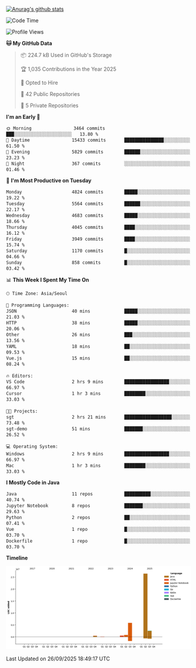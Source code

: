 [![Anurag's github stats](https://github-readme-stats.vercel.app/api?username=hajubal)](https://github.com/anuraghazra/github-readme-stats)

<!--START_SECTION:waka-->
![Code Time](http://img.shields.io/badge/Code%20Time-797%20hrs%208%20mins-blue)

![Profile Views](http://img.shields.io/badge/Profile%20Views-0-blue)

**🐱 My GitHub Data** 

> 📦 224.7 kB Used in GitHub's Storage 
 > 
> 🏆 1,035 Contributions in the Year 2025
 > 
> 💼 Opted to Hire
 > 
> 📜 42 Public Repositories 
 > 
> 🔑 5 Private Repositories 
 > 
**I'm an Early 🐤** 

```text
🌞 Morning                3464 commits        ███░░░░░░░░░░░░░░░░░░░░░░   13.80 % 
🌆 Daytime                15433 commits       ███████████████░░░░░░░░░░   61.50 % 
🌃 Evening                5829 commits        ██████░░░░░░░░░░░░░░░░░░░   23.23 % 
🌙 Night                  367 commits         ░░░░░░░░░░░░░░░░░░░░░░░░░   01.46 % 
```
📅 **I'm Most Productive on Tuesday** 

```text
Monday                   4824 commits        █████░░░░░░░░░░░░░░░░░░░░   19.22 % 
Tuesday                  5564 commits        ██████░░░░░░░░░░░░░░░░░░░   22.17 % 
Wednesday                4683 commits        █████░░░░░░░░░░░░░░░░░░░░   18.66 % 
Thursday                 4045 commits        ████░░░░░░░░░░░░░░░░░░░░░   16.12 % 
Friday                   3949 commits        ████░░░░░░░░░░░░░░░░░░░░░   15.74 % 
Saturday                 1170 commits        █░░░░░░░░░░░░░░░░░░░░░░░░   04.66 % 
Sunday                   858 commits         █░░░░░░░░░░░░░░░░░░░░░░░░   03.42 % 
```


📊 **This Week I Spent My Time On** 

```text
🕑︎ Time Zone: Asia/Seoul

💬 Programming Languages: 
JSON                     40 mins             █████░░░░░░░░░░░░░░░░░░░░   21.03 % 
HTTP                     38 mins             █████░░░░░░░░░░░░░░░░░░░░   20.06 % 
Other                    26 mins             ███░░░░░░░░░░░░░░░░░░░░░░   13.56 % 
YAML                     18 mins             ██░░░░░░░░░░░░░░░░░░░░░░░   09.53 % 
Vue.js                   15 mins             ██░░░░░░░░░░░░░░░░░░░░░░░   08.24 % 

🔥 Editors: 
VS Code                  2 hrs 9 mins        █████████████████░░░░░░░░   66.97 % 
Cursor                   1 hr 3 mins         ████████░░░░░░░░░░░░░░░░░   33.03 % 

🐱‍💻 Projects: 
sgt                      2 hrs 21 mins       ██████████████████░░░░░░░   73.48 % 
sgt-demo                 51 mins             ███████░░░░░░░░░░░░░░░░░░   26.52 % 

💻 Operating System: 
Windows                  2 hrs 9 mins        █████████████████░░░░░░░░   66.97 % 
Mac                      1 hr 3 mins         ████████░░░░░░░░░░░░░░░░░   33.03 % 
```

**I Mostly Code in Java** 

```text
Java                     11 repos            ██████████░░░░░░░░░░░░░░░   40.74 % 
Jupyter Notebook         8 repos             ███████░░░░░░░░░░░░░░░░░░   29.63 % 
Python                   2 repos             ██░░░░░░░░░░░░░░░░░░░░░░░   07.41 % 
Vue                      1 repo              █░░░░░░░░░░░░░░░░░░░░░░░░   03.70 % 
Dockerfile               1 repo              █░░░░░░░░░░░░░░░░░░░░░░░░   03.70 % 
```



**Timeline**

![Lines of Code chart](https://raw.githubusercontent.com/hajubal/hajubal/main/assets/bar_graph.png)


 Last Updated on 26/09/2025 18:49:17 UTC
<!--END_SECTION:waka-->